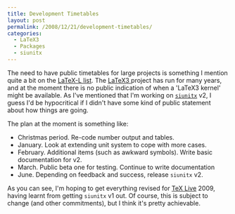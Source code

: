 ```yaml
---
title: Development Timetables
layout: post
permalink: /2008/12/21/development-timetables/
categories:
  - LaTeX3
  - Packages
  - siunitx
---
```

The need to have public timetables for large projects is something I mention quite a bit on the [LaTeX-L list](https://listserv.uni-heidelberg.de/cgi-bin/wa?A0=LATEX-L). The [LaTeX3 ](https://www.latex-project.org/latex3.html)project has run for many years, and at the moment there is no public indication of when a 'LaTeX3 kernel' might be available. As I've mentioned that I'm working on [`siunitx`](https://ctan.org/pkg/siunitx) v2, I guess I'd be hypocritical if I didn't have some kind of public statement about how things are going.

The plan at the moment is something like:

- Christmas period. Re-code number output and tables.
- January. Look at extending unit system to cope with more cases.
- February. Additional items (such as awkward symbols). Write basic documentation for v2.
- March. Public beta one for testing. Continue to write documentation
- June. Depending on feedback and success, release `siunitx` v2.

As you can see, I'm hoping to get everything revised for [TeX Live](https://tug.org/texlive) 2009, having learnt from getting `siunitx` v1 out. Of course, this is subject to change (and other commitments), but I think it's pretty achievable.
